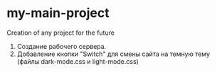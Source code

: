 # my-main-project
Creation of any project for the future

1. Создание рабочего сервера.
2. Добавление кнопки "Switch" для смены сайта на темную тему (файлы dark-mode.css и light-mode.css)